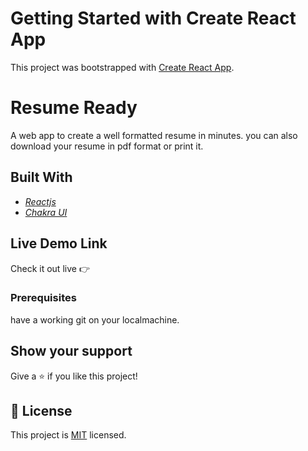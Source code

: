 # Getting Started with Create React App

This project was bootstrapped with [Create React App](https://github.com/facebook/create-react-app).

# Resume Ready

A web app to create a well formatted resume in minutes. you can also download your resume in pdf format or print it.

## Built With

 - *[Reactjs](https://reactjs.org/)*
 - *[Chakra UI](https://chakra-ui.com/)*
 
## Live Demo Link

   Check it out live :point_right: 

### Prerequisites

have a working git on your localmachine.


## Show your support

Give a ⭐️ if you like this project!

## 📝 License

This project is [MIT](./LICENSE) licensed.
